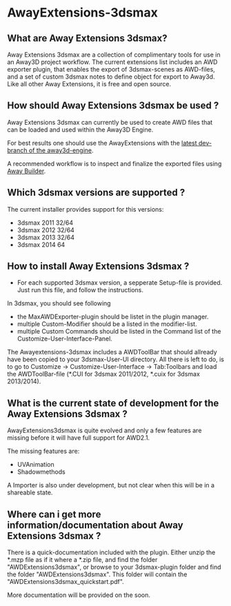 AwayExtensions-3dsmax
=====================


## What are Away Extensions 3dsmax?

Away Extensions 3dsmax are a collection of complimentary tools for use in an Away3D project workflow. 
The current extensions list includes an AWD exporter plugin, that enables the export of 3dsmax-scenes as AWD-files, 
and a set of custom 3dsmax notes to define object for export to Away3d.
Like all other Away Extensions, it is free and open source. 


## How should Away Extensions 3dsmax be used ?

Away Extensions 3dsmax can currently be used to create AWD files that can be loaded and used within the Away3D Engine. 

For best results one should use the AwayExtensions with the [latest dev-branch of the away3d-engine](https://github.com/away3d/away3d-core-fp11/tree/dev).

A recommended workflow is to inspect and finalize the exported files using [Away Builder](http://www.awaytools.com/awaybuilder).

## Which 3dsmax versions are supported ?

The current installer provides support for this versions:
* 3dsmax 2011 32/64
* 3dsmax 2012 32/64
* 3dsmax 2013 32/64
* 3dsmax 2014 64

## How to install Away Extensions 3dsmax ?

* For each supported 3dsmax version, a sepperate Setup-file is provided. Just run this file, and follow the instructions.

In 3dsmax, you should see following 
* the MaxAWDExporter-plugin should be listet in the plugin manager.
* multiple Custom-Modifier should be a listed in the modifier-list.
* multiple Custom Commands should be listed in the Command list of the Customize-User-Interface-Panel.

The Awayextensions-3dsmax includes a AWDToolBar that should allready have been copied to your 3dsmax-User-UI directory.
All there is left to do, is to go to Customize -> Customize-User-Interface -> Tab:Toolbars and load the AWDToolBar-file 
(*.CUI for 3dsmax 2011/2012, *.cuix for 3dsmax 2013/2014).

 
## What is the current state of development for the Away Extensions 3dsmax ?

AwayExtensions3dsmax is quite evolved and only a few features are missing before it will have full support for AWD2.1. 

The missing features are:
* UVAnimation
* Shadowmethods

A Importer is also under development, but not clear when this will be in a shareable state.


## Where can i get more information/documentation about Away Extensions 3dsmax ?

There is a quick-documentation included with the plugin.
Either unzip the *.mzp file as if it where a *.zip file, and find the folder "AWDExtensions3dsmax",
or browse to your 3dsmax-plugin folder and find the folder "AWDExtensions3dsmax".
This folder will contain the "AWDExtensions3dsmax_quickstart.pdf".

More documentation will be provided on the soon.

